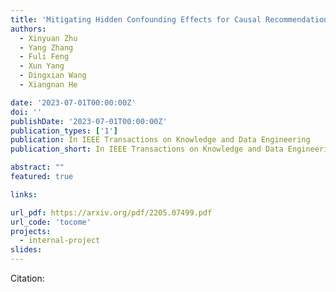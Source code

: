 ```yaml
---
title: 'Mitigating Hidden Confounding Effects for Causal Recommendation'
authors:
  - Xinyuan Zhu
  - Yang Zhang
  - Fuli Feng
  - Xun Yang
  - Dingxian Wang 
  - Xiangnan He

date: '2023-07-01T00:00:00Z'
doi: ''
publishDate: '2023-07-01T00:00:00Z'
publication_types: ['1']
publication: In IEEE Transactions on Knowledge and Data Engineering 
publication_short: In IEEE Transactions on Knowledge and Data Engineering 

abstract: ""
featured: true

links:

url_pdf: https://arxiv.org/pdf/2205.07499.pdf
url_code: 'tocome'
projects:
  - internal-project
slides:
---
```




Citation:
